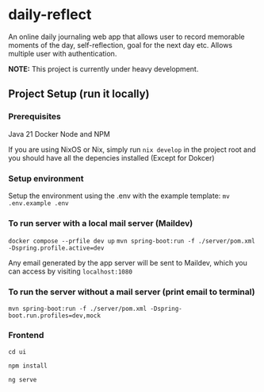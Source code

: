 # daily-reflect
An online daily journaling web app that allows user to record memorable moments of the day, self-reflection, goal for the next day etc. Allows multiple user with authentication.

**NOTE:** This project is currently under heavy development.

## Project Setup (run it locally)
### Prerequisites
Java 21
Docker
Node and NPM

If you are using NixOS or Nix, simply run `nix develop` in the project root and you should have all the depencies installed (Except for Dokcer)

### Setup environment
Setup the environment using the .env with the example template:
`mv .env.example .env`

### To run server with a local mail server (Maildev)
`docker compose --prfile dev up`
`mvn spring-boot:run -f ./server/pom.xml -Dspring.profile.active=dev`

Any email generated by the app server will be sent to Maildev, which you can access by visiting `localhost:1080`

### To run the server without a mail server (print email to terminal)
`mvn spring-boot:run -f ./server/pom.xml -Dspring-boot.run.profiles=dev,mock`

### Frontend
`cd ui`

`npm install`

`ng serve`